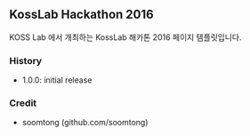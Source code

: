 ## KossLab Hackathon 2016 

KOSS Lab 에서 개최하는 KossLab 해카톤 2016 페이지 템플릿입니다.

### History

- 1.0.0: initial release

### Credit

- soomtong (github.com/soomtong)
